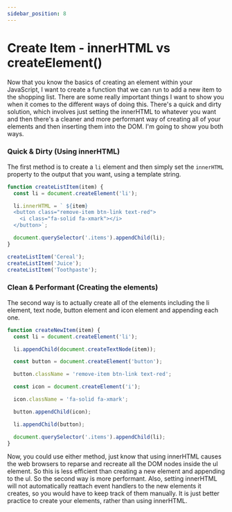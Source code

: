 ```yaml
---
sidebar_position: 8
---
```


# Create Item - innerHTML vs createElement()

Now that you know the basics of creating an element within your JavaScript, I want to create a function that we can run to add a new item to the shopping list. There are some really important things I want to show you when it comes to the different ways of doing this. There's a quick and dirty solution, which involves just setting the innerHTML to whatever you want and then there's a cleaner and more performant way of creating all of your elements and then inserting them into the DOM. I'm going to show you both ways.

### Quick & Dirty (Using innerHTML)

The first method is to create a `li` element and then simply set the `innerHTML` property to the output that you want, using a template string. 


```js
function createListItem(item) {
  const li = document.createElement('li');

  li.innerHTML = ` ${item}
  <button class="remove-item btn-link text-red">
    <i class="fa-solid fa-xmark"></i>
  </button>`;

  document.querySelector('.items').appendChild(li);
}

createListItem('Cereal');
createListItem('Juice');
createListItem('Toothpaste');
```

### Clean & Performant (Creating the elements)

The second way is to actually create all of the elements including the  li element, text node, button element and icon element and appending each one.

```JavaScript
function createNewItem(item) {
  const li = document.createElement('li');

  li.appendChild(document.createTextNode(item));

  const button = document.createElement('button');

  button.className = 'remove-item btn-link text-red';

  const icon = document.createElement('i');

  icon.className = 'fa-solid fa-xmark';

  button.appendChild(icon);

  li.appendChild(button);

  document.querySelector('.items').appendChild(li);
}
```

Now, you could use either method, just know that using innerHTML causes the web browsers to reparse and recreate all the DOM nodes inside the ul element. So this is less efficient than creating a new element and appending to the ul. So the second way is more performant. Also, setting innerHTML will not automatically reattach event handlers to the new elements it creates, so you would have to keep track of them manually. It is just better practice to create your elements, rather than using innerHTML.

